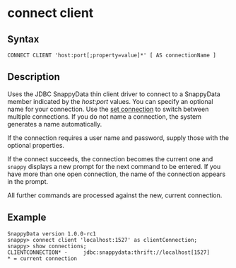 # connect client

## Syntax

``` pre
CONNECT CLIENT 'host:port[;property=value]*' [ AS connectionName ]
```

## Description

Uses the JDBC SnappyData thin client driver to connect to a SnappyData member indicated by the *host:port* values. You can specify an optional name for your connection. Use the [set connection](set_connection.md) to switch between multiple connections. If you do not name a connection, the system generates a name automatically.

If the connection requires a user name and password, supply those with the optional properties.

If the connect succeeds, the connection becomes the current one and `snappy` displays a new prompt for the next command to be entered. If you have more than one open connection, the name of the connection appears in the prompt.

All further commands are processed against the new, current connection.

## Example

``` pre
SnappyData version 1.0.0-rc1 
snappy> connect client 'localhost:1527' as clientConnection;
snappy> show connections;
CLIENTCONNECTION* -     jdbc:snappydata:thrift://localhost[1527]
* = current connection
```


